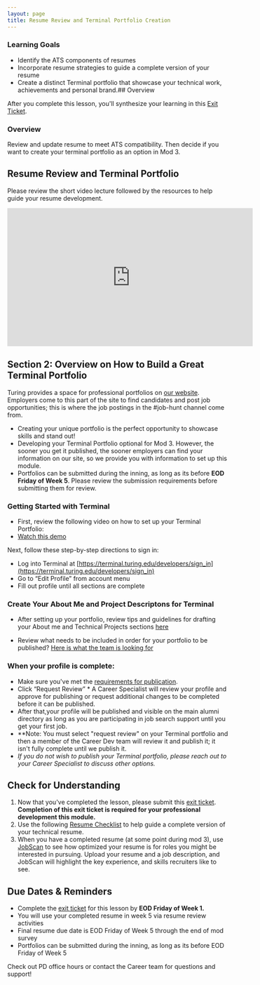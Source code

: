 ```yaml
---
layout: page
title: Resume Review and Terminal Portfolio Creation 
---
```


### Learning Goals

*  Identify the ATS components of resumes
*  Incorporate resume strategies to guide a complete version of your resume
* Create a distinct Terminal portfolio that showcase your technical work, achievements and personal brand.## Overview

After you complete this lesson, you'll synthesize your learning in this [Exit Ticket](https://forms.gle/eZF3XUagA4SS7p7m6).

### Overview

Review and update resume to meet ATS compatibility. Then decide if you want to create your terminal portfolio as an option in Mod 3.  


## Resume Review and Terminal Portfolio

Please review the short video lecture followed by the resources to help guide your resume development. 

<iframe width="560" height="315" src="https://www.youtube.com/embed/MGLVCEX4Bwc" title="YouTube video player" frameborder="0" allow="accelerometer; autoplay; clipboard-write; encrypted-media; gyroscope; picture-in-picture" allowfullscreen></iframe>

##  Section 2: Overview on How to Build a Great Terminal Portfolio

Turing provides a space for professional portfolios on [our website](https://terminal.turing.edu). Employers come to this part of the site to find candidates and post job opportunities; this is where the job postings in the #job-hunt channel come from.  

* Creating your unique portfolio is the perfect opportunity to showcase skills and stand out!
* Developing your Terminal Portfolio optional for Mod 3. However, the sooner you get it published, the sooner employers can find your information on our  site, so we provide you with information to set up this module.   
* Portfolios can be submitted during the inning, as long as its before **EOD Friday of Week 5**. Please review the submission requirements before  submitting them for review.

### Getting Started with Terminal
 * First, review the following video on how to set up your Terminal Portfolio: 
 * [Watch this demo](https://drive.google.com/file/d/1NqHrdkr0B5wEvEaH9Z8dJK56TcSJoV_t/view)

Next, follow these step-by-step directions to sign in: 

* Log into Terminal at [https://terminal.turing.edu/developers/sign_in](https://terminal.turing.edu/developers/sign_in)
* Go to “Edit Profile” from account menu
* Fill out profile until all sections are complete

### Create Your About Me and Project Descriptons for Terminal

* After setting up your portfolio, review tips and guidelines for drafting your About me and Technical Projects sections [here](https://careerdev.turing.edu/resources/terminal_directions) 

* Review what needs to be included in order for your portfolio to be published? 
[Here is what the team is looking for](https://careerdev.turing.edu/resources/terminal_directions)

### When your profile is complete:
* Make sure you've met the [requirements for publication](https://careerdev.turing.edu/resources/terminal_directions).
* Click “Request Review” * A Career Specialist will review your profile and approve for publishing or request additional changes to be completed before it can be published.
* After that,your profile will be published and visible on the main alumni directory as long as you are participating in job search support until you get your first job.
* **Note: You must select "request review" on your Terminal portfolio and then a member of the Career Dev team will review it and publish it; it isn't fully complete until we publish it. 
* *If you do not wish to publish your Terminal portfolio, please reach out to your Career Specialist to discuss other options.* 

## Check for Understanding

1. Now that you've completed the lesson, please submit this [exit ticket](https://forms.gle/eZF3XUagA4SS7p7m6). **Completion of this exit ticket is required for your professional development this module.** 
2. Use the following [Resume Checklist](https://docs.google.com/document/d/1ll53JV8Jt5eveSjdvklUUNQfuYCzHV15TcoOzzk1iDY/edit) to help guide a complete version of your technical resume.
3. When you have a completed resume (at some point during mod 3), use [JobScan](https://www.jobscan.co/) to see how optimized your resume is for roles you might be interested in pursuing. Upload your resume and a job description, and JobScan will highlight the key experience, and skills recruiters like to see.

## Due Dates & Reminders 
* Complete the [exit ticket](https://forms.gle/eZF3XUagA4SS7p7m6) for this lesson by **EOD Friday of Week 1.**
* You will use your completed resume in week 5 via resume review activities 
* Final resume due date is EOD Friday of Week 5 through the end of mod survey
* Portfolios can be submitted during the inning, as long as its before EOD Friday of Week 5

 Check out PD office hours or contact the Career team for questions and support!
